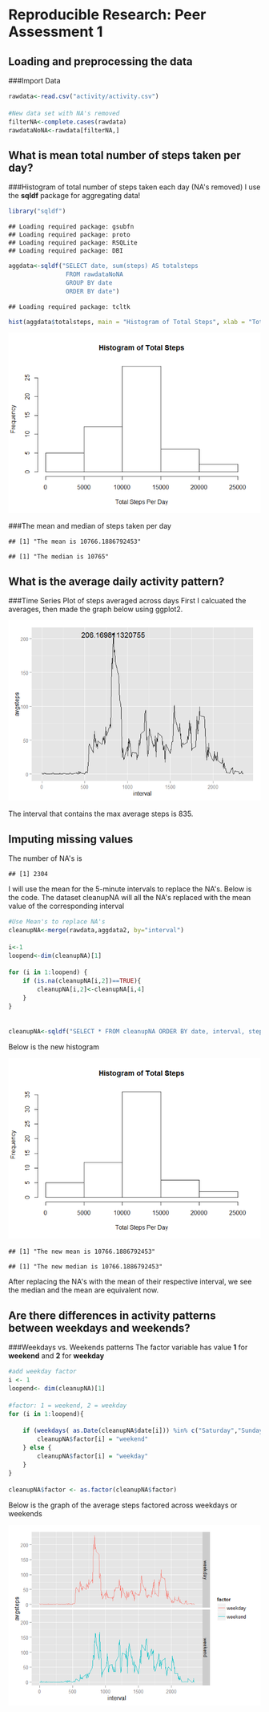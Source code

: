 # Reproducible Research: Peer Assessment 1


## Loading and preprocessing the data
###Import Data


```r
rawdata<-read.csv("activity/activity.csv")

#New data set with NA's removed
filterNA<-complete.cases(rawdata)
rawdataNoNA<-rawdata[filterNA,]
```


## What is mean total number of steps taken per day?
###Histogram of total number of steps taken each day (NA's removed)
I use the **sqldf** package for aggregating data!

```r
library("sqldf")
```

```
## Loading required package: gsubfn
## Loading required package: proto
## Loading required package: RSQLite
## Loading required package: DBI
```

```r
aggdata<-sqldf("SELECT date, sum(steps) AS totalsteps 
                FROM rawdataNoNA 
                GROUP BY date
                ORDER BY date")
```

```
## Loading required package: tcltk
```

```r
hist(aggdata$totalsteps, main = "Histogram of Total Steps", xlab = "Total Steps Per Day")
```

![](PA1_template_files/figure-html/unnamed-chunk-2-1.png) 

###The mean and median of steps taken per day

```
## [1] "The mean is 10766.1886792453"
```

```
## [1] "The median is 10765"
```


## What is the average daily activity pattern?
###Time Series Plot of steps averaged across days
First I calcuated the averages, then made the graph below using ggplot2.

![](PA1_template_files/figure-html/unnamed-chunk-4-1.png) 

The interval that contains the max average steps is 835.


## Imputing missing values
The number of NA's is 


```
## [1] 2304
```

I will use the mean for the 5-minute intervals to replace the NA's. Below is the code. The dataset cleanupNA will all the NA's replaced with the mean value of the corresponding interval


```r
#Use Mean's to replace NA's
cleanupNA<-merge(rawdata,aggdata2, by="interval")

i<-1
loopend<-dim(cleanupNA)[1]

for (i in 1:loopend) {
    if (is.na(cleanupNA[i,2])==TRUE){
        cleanupNA[i,2]<-cleanupNA[i,4]
    }
}


cleanupNA<-sqldf("SELECT * FROM cleanupNA ORDER BY date, interval, steps")
```

Below is the new histogram

![](PA1_template_files/figure-html/unnamed-chunk-7-1.png) 

```
## [1] "The new mean is 10766.1886792453"
```

```
## [1] "The new median is 10766.1886792453"
```
After replacing the NA's with the mean of their respective interval, we see the median and the mean are equivalent now.

## Are there differences in activity patterns between weekdays and weekends?

###Weekdays vs. Weekends patterns
The factor variable has value **1** for **weekend** and **2** for **weekday**

```r
#add weekday factor
i <- 1
loopend<- dim(cleanupNA)[1]

#factor: 1 = weekend, 2 = weekday
for (i in 1:loopend){
    
    if (weekdays( as.Date(cleanupNA$date[i])) %in% c("Saturday","Sunday")){
        cleanupNA$factor[i] = "weekend"
    } else {
        cleanupNA$factor[i] = "weekday" 
    }
}

cleanupNA$factor <- as.factor(cleanupNA$factor)
```

Below is the graph of the average steps factored across weekdays or weekends

![](PA1_template_files/figure-html/unnamed-chunk-9-1.png) 

